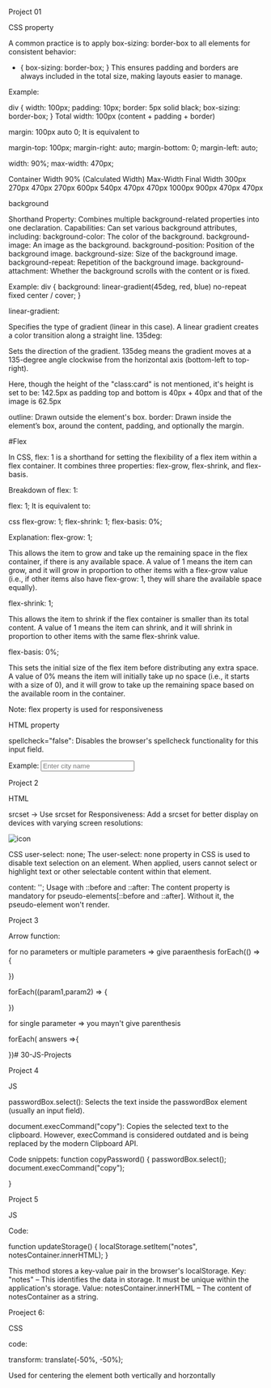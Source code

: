 Project 01

CSS property

A common practice is to apply box-sizing: border-box to all elements for consistent behavior:

* {
    box-sizing: border-box;
}
This ensures padding and borders are always included in the total size, making layouts easier to manage.

Example:

div {
    width: 100px;
    padding: 10px;
    border: 5px solid black;
    box-sizing: border-box;
}
Total width: 100px (content + padding + border)

margin: 100px auto 0;
It is equivalent to

margin-top: 100px;
margin-right: auto;
margin-bottom: 0;
margin-left: auto;

 width: 90%;
 max-width: 470px;

Container Width	   90% (Calculated Width)	Max-Width	Final Width
300px	                    270px	        470px	        270px
600px	                    540px	        470px	        470px
1000px	                    900px	        470px	        470px

background

Shorthand Property: Combines multiple background-related properties into one declaration.
Capabilities: Can set various background attributes, including:
background-color: The color of the background.
background-image: An image as the background.
background-position: Position of the background image.
background-size: Size of the background image.
background-repeat: Repetition of the background image.
background-attachment: Whether the background scrolls with the content or is fixed.


Example:
div {
    background: linear-gradient(45deg, red, blue) no-repeat fixed center / cover;
}

linear-gradient:

Specifies the type of gradient (linear in this case).
A linear gradient creates a color transition along a straight line.
135deg:

Sets the direction of the gradient.
135deg means the gradient moves at a 135-degree angle clockwise from the horizontal axis (bottom-left to top-right).

Here, though the height of the "class:card" is not mentioned, it's height is set to be: 142.5px as padding top and bottom is 40px + 40px and that of the image is 62.5px

outline: Drawn outside the element's box.
border: Drawn inside the element’s box, around the content, padding, and optionally the margin.

#Flex

In CSS, flex: 1 is a shorthand for setting the flexibility of a flex item within a flex container. It combines three properties: flex-grow, flex-shrink, and flex-basis.

Breakdown of flex: 1:

flex: 1;
It is equivalent to:

css
flex-grow: 1;
flex-shrink: 1;
flex-basis: 0%;


Explanation:
flex-grow: 1;

This allows the item to grow and take up the remaining space in the flex container, if there is any available space.
A value of 1 means the item can grow, and it will grow in proportion to other items with a flex-grow value (i.e., if other items also have flex-grow: 1, they will share the available space equally).

flex-shrink: 1;

This allows the item to shrink if the flex container is smaller than its total content.
A value of 1 means the item can shrink, and it will shrink in proportion to other items with the same flex-shrink value.

flex-basis: 0%;

This sets the initial size of the flex item before distributing any extra space.
A value of 0% means the item will initially take up no space (i.e., it starts with a size of 0), and it will grow to take up the remaining space based on the available room in the container.

Note: flex property is used for responsiveness

HTML property

spellcheck="false": Disables the browser's spellcheck functionality for this input field.

Example:
<input type="text" placeholder="Enter city name" spellcheck="false">



Project 2

HTML

srcset -> Use srcset for Responsiveness: Add a srcset for better display on devices with varying screen resolutions:

<img src="images/icon.png" alt="icon" 
     srcset="images/icon-small.png 480w, images/icon-large.png 1024w">



CSS
user-select: none;
The user-select: none property in CSS is used to disable text selection on an element. When applied, users cannot select or highlight text or other selectable content within that element.

content: '';
Usage with ::before and ::after: The content property is mandatory for pseudo-elements[::before and ::after]. Without it, the pseudo-element won't render.

Project 3

Arrow function:

for no parameters or multiple parameters => give paraenthesis
forEach(() => {
    
})

forEach((param1,param2) => {

})

for single parameter => you mayn't give parenthesis

forEach( answers =>{

})#   3 0 - J S - P r o j e c t s 
 
 

Project 4

JS

passwordBox.select():
Selects the text inside the passwordBox element (usually an input field).

document.execCommand("copy"):
Copies the selected text to the clipboard. However, execCommand is considered outdated and is being replaced by the modern Clipboard API.

Code snippets: 
function copyPassword()
{
    passwordBox.select();
    document.execCommand("copy");

}

Project 5

JS

Code:

function updateStorage() {
    localStorage.setItem("notes", notesContainer.innerHTML);
}


This method stores a key-value pair in the browser's localStorage.
Key: "notes" – This identifies the data in storage. It must be unique within the application's storage.
Value: notesContainer.innerHTML – The content of notesContainer as a string.


Proeject 6:

CSS

code:

transform: translate(-50%, -50%);  

Used for centering the element both vertically and horzontally